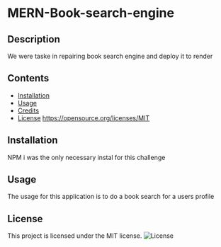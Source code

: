# MERN-Book-search-engine
## Description
We were taske in repairing book search engine and deploy it to render
## Contents
- [Installation](#Installation)
- [Usage](#Usage)
- [Credits](#Credits)
- [License](#License)
https://opensource.org/licenses/MIT
## Installation
NPM i was the only necessary instal for this challenge
## Usage
The usage for this application is to do a book search for a users profile
## License

  This project is licensed under the MIT license.
![License](https://img.shields.io/badge/License-MIT-brightgreen.svg)
